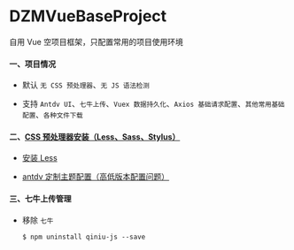 # DZMVueBaseProject

自用 Vue 空项目框架，只配置常用的项目使用环境

#### 一、项目情况

* 默认 `无 CSS 预处理器`、`无 JS 语法检测`

* 支持 `Antdv UI`、`七牛上传`、`Vuex 数据持久化`、`Axios 基础请求配置`、`其他常用基础配置`、`各种文件下载`

#### 二、[CSS 预处理器安装（Less、Sass、Stylus）](https://blog.csdn.net/zz00008888/article/details/118525946)

* [安装 Less](https://blog.csdn.net/zz00008888/article/details/118516000)

* [antdv 定制主题配置（高低版本配置问题）](https://blog.csdn.net/zz00008888/article/details/118494079)

#### 三、七牛上传管理

* 移除 `七牛`

  ```
  $ npm uninstall qiniu-js --save
  ```

